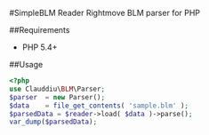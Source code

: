#SimpleBLM Reader
Rightmove BLM parser for PHP

##Requirements
* PHP 5.4+

##Usage
```php
<?php
use Clauddiu\BLM\Parser;
$parser  = new Parser();
$data    = file_get_contents( 'sample.blm' );
$parsedData = $reader->load( $data )->parse();
var_dump($parsedData);
```

